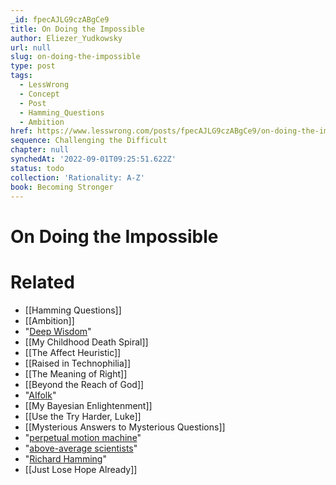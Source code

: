 ```yaml
---
_id: fpecAJLG9czABgCe9
title: On Doing the Impossible
author: Eliezer_Yudkowsky
url: null
slug: on-doing-the-impossible
type: post
tags:
  - LessWrong
  - Concept
  - Post
  - Hamming_Questions
  - Ambition
href: https://www.lesswrong.com/posts/fpecAJLG9czABgCe9/on-doing-the-impossible
sequence: Challenging the Difficult
chapter: null
synchedAt: '2022-09-01T09:25:51.622Z'
status: todo
collection: 'Rationality: A-Z'
book: Becoming Stronger
---
```


# On Doing the Impossible


# Related

- [[Hamming Questions]]
- [[Ambition]]
- "[Deep Wisdom](/lw/k8/how_to_seem_and_be_deep/)"
- [[My Childhood Death Spiral]]
- [[The Affect Heuristic]]
- [[Raised in Technophilia]]
- [[The Meaning of Right]]
- [[Beyond the Reach of God]]
- "[AIfolk](/lw/uc/aboveaverage_ai_scientists/)"
- [[My Bayesian Enlightenment]]
- [[Use the Try Harder, Luke]]
- [[Mysterious Answers to Mysterious Questions]]
- "[perpetual motion machine](/lw/o5/the_second_law_of_thermodynamics_and_engines_of/)"
- "[above-average scientists](/lw/uc/aboveaverage_ai_scientists/)"
- "[Richard Hamming](http://www.paulgraham.com/hamming.html)"
- [[Just Lose Hope Already]]